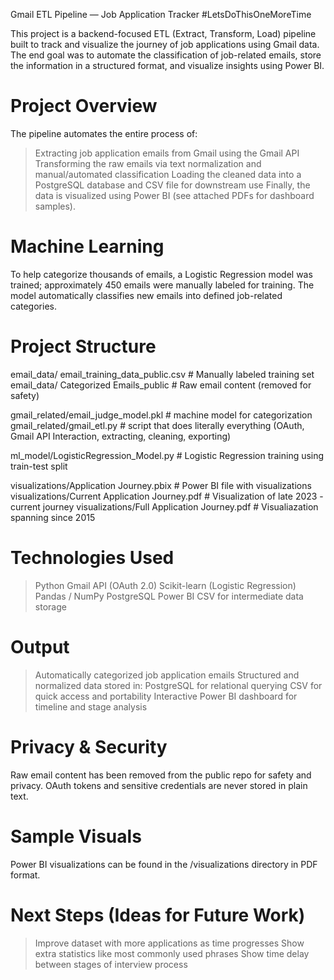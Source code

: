 Gmail ETL Pipeline — Job Application Tracker
#LetsDoThisOneMoreTime

This project is a backend-focused ETL (Extract, Transform, Load) pipeline built to track and visualize the journey of job applications using Gmail data. The end goal was to automate the classification of job-related emails, store the information in a structured format, and visualize insights using Power BI.

Project Overview
==========================
The pipeline automates the entire process of:

> Extracting job application emails from Gmail using the Gmail API
> Transforming the raw emails via text normalization and manual/automated classification
> Loading the cleaned data into a PostgreSQL database and CSV file for downstream use
> Finally, the data is visualized using Power BI (see attached PDFs for dashboard samples).

Machine Learning
==========================
To help categorize thousands of emails, a Logistic Regression model was trained; approximately 450 emails were manually labeled for training. The model automatically classifies new emails into defined job-related categories.

Project Structure
==========================


email_data/ email_training_data_public.csv          # Manually labeled training set
email_data/ Categorized Emails_public               # Raw email content (removed for safety)

gmail_related/email_judge_model.pkl                 # machine model for categorization
gmail_related/gmail_etl.py                          # script that does literally everything (OAuth, Gmail API Interaction, extracting, cleaning, exporting)

ml_model/LogisticRegression_Model.py                # Logistic Regression training using train-test split

visualizations/Application Journey.pbix             # Power BI file with visualizations
visualizations/Current Application Journey.pdf      # Visualization of late 2023 - current journey
visualizations/Full Application Journey.pdf         # Visualiazation spanning since 2015

Technologies Used
==========================
> Python
> Gmail API (OAuth 2.0)
> Scikit-learn (Logistic Regression)
> Pandas / NumPy
> PostgreSQL
> Power BI
> CSV for intermediate data storage


Output
==========================
> Automatically categorized job application emails
> Structured and normalized data stored in:
> PostgreSQL for relational querying
> CSV for quick access and portability
> Interactive Power BI dashboard for timeline and stage analysis


Privacy & Security
==========================
Raw email content has been removed from the public repo for safety and privacy.
OAuth tokens and sensitive credentials are never stored in plain text.

Sample Visuals
==========================
Power BI visualizations can be found in the /visualizations directory in PDF format.

Next Steps (Ideas for Future Work)
==========================
> Improve dataset with more applications as time progresses
> Show extra statistics like most commonly used phrases
> Show time delay between stages of interview process
